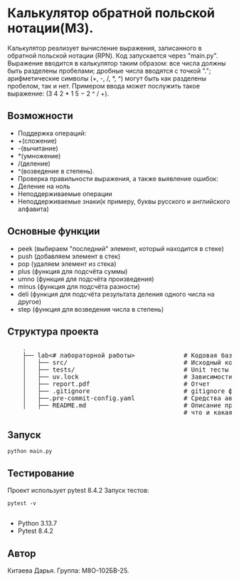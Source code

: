 # Калькулятор обратной польской нотации(М3).

Калькулятор реализует вычисление выражения, записанного в обратной польской нотации (RPN). Код запускается через "main.py".
Выражение вводится в калькулятор таким образом: все числа должны быть разделены пробелами; дробные числа вводятся с точкой "."; арифметические символы (+, -, /, *, ^) могут быть как разделены пробелом, так и нет. Примером ввода может послужить такое выражение: (3 4 2 * 1 5 − 2 ^ / +).

## Возможности
- Поддержка операций:
- +(сложение)
- -(вычитание)
- *(умножение)
- /(деление)
- ^(возведение в степень).
- Проверка правильности выражения, а также выявление ошибок:
- Деление на ноль
- Неподдерживаемые операции
- Неподдерживаемые знаки(к примеру, буквы русского и английского алфавита)


## Основные функции
- peek (выбираем "последний" элемент, который находится в стеке)
- push (добавляем элемент в стек)
- pop (удаляем элемент из стека)
- plus (функция для подсчёта суммы)
- umno (функция для подсчёта произведения)
- minus (функция для подсчёта разности)
- deli (функция для подсчёта результата деления одного числа на другое)
- step (функция для возведения числа в степень)


## Структура проекта

 <pre>
    .
    ├── lab<# лабораторной работы>             # Кодовая база лабораторной работы
    │   ├── src/                               # Исходный код
    │   ├── tests/                             # Unit тесты
    │   ├── uv.lock                            # Зависимости проекта
    │   ├── report.pdf                         # Отчет
    │   ├── .gitignore                         # gitignore файл
    │   ├──.pre-commit-config.yaml             # Средства автоматизации проверки кодстайла
    │   ├── README.md                          # Описание проекта, с описанием файлов и с титульником о том,
                                               # что и какая задача
</pre>

## Запуск
```gitbash
python main.py
```

## Тестирование
Проект использует pytest 8.4.2 Запуск тестов:
```gitbash
pytest -v
```

## 
- Python 3.13.7
- Pytest 8.4.2


## Автор
Китаева Дарья. Группа: М8О-102БВ-25.
